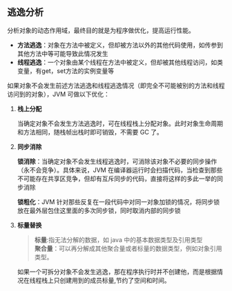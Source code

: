 
## 逃逸分析

分析对象的动态作用域，最终目的就是为程序做优化，提高运行性能。

* **方法逃逸**：对象在方法中被定义，但却被方法以外的其他代码使用，如传参到其他方法中等可能导致此情况发生
* **线程逃逸**：一个对象由某个线程在方法中被定义，但却被其他线程访问，如类变量，有get，set方法的实例变量等

如果对象不会发生前述方法逃逸和线程逃逸情况（即完全不可能被别的方法和线程访问到的对象），JVM 可做以下优化：

1. **栈上分配**

    当确定对象不会发生方法逃逸时，可在线程栈上分配对象。此时对象生命周期和方法相同，随栈帧出栈时即可销毁，不需要 GC 了。

2. **同步消除**

    **锁消除**：当确定对象不会发生线程逃逸时，可消除该对象不必要的同步操作（永不会竞争）。具体来说，JVM 在编译器运行时会扫描代码，当检查到那些不可能存在共享区竞争，但却有互斥同步的代码，直接将这样的多此一举的同步消除

    **锁粗化**：JVM 针对那些反复在一段代码中对同一对象加锁的情况，将同步锁放在最外层包住这里面的多次同步锁，同时取消内部的同步锁

3. **标量替换**

    >**标量**:指无法分解的数据，如 java 中的基本数据类型及引用类型  
    >**聚合量**：可以再分解成其他聚合量或者标量的数据类型，例如对象引用类型。

    如果一个可拆分对象不会发生逃逸，那在程序执行时并不创建他，而是根据情况在线程栈上只创建用到的成员标量,节约了空间和时间。